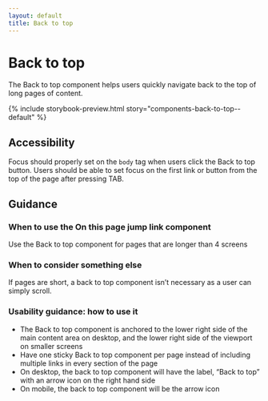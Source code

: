 ```yaml
---
layout: default
title: Back to top 
---
```


# Back to top
The Back to top component helps users quickly navigate back to the top of long pages of content.

{% include storybook-preview.html story="components-back-to-top--default" %}

## Accessibility
Focus should properly set on the `body` tag when users click the  Back to top button. Users should be able to set focus on the first link or button from the top of the page after pressing TAB. 

## Guidance

### When to use the On this page jump link component
Use the Back to top component for pages that are longer than 4 screens

### When to consider something else
If pages are short, a back to top component isn’t necessary as a user can simply scroll. 

### Usability guidance: how to use it
- The Back to top component is anchored to the lower right side of the main content area on desktop, and the lower right side of the viewport on smaller screens
- Have one sticky Back to top component per page instead of including multiple links in every section of the page
- On desktop, the back to top component will have the label, “Back to top” with an arrow icon on the right hand side
- On mobile, the back to top component will be the arrow icon 
